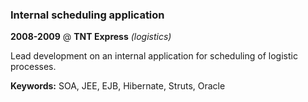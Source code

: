 ### Internal scheduling application

**2008-2009** @ **TNT Express** _(logistics)_

Lead development on an internal application for scheduling of logistic processes.

**Keywords:** SOA, JEE, EJB, Hibernate, Struts, Oracle